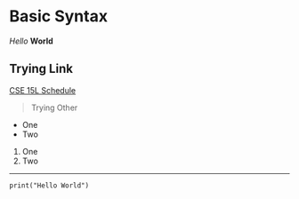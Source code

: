 # Basic Syntax
*Hello* **World**
## Trying Link
[CSE 15L Schedule](https://sites.google.com/eng.ucsd.edu/cse-15l-spring-2022/schedule?authuser=0)
> Trying Other
* One
* Two
1. One
2. Two
---
`print("Hello World")`
